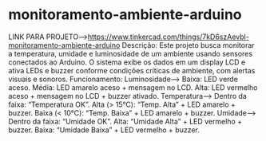 # monitoramento-ambiente-arduino
LINK PARA PROJETO-->https://www.tinkercad.com/things/7kD6szAevbl-monitoramento-ambiente-arduino
Descrição:
Este projeto busca monitorar a temperatura, umidade e luminosidade de um ambiente usando sensores conectados ao Arduino. O sistema exibe os dados em um display LCD e ativa LEDs e buzzer conforme condições críticas de ambiente, com alertas visuais e sonoros.
Funcionamento:
Luminosidade-->
Baixa: LED verde aceso.
Média: LED amarelo aceso + mensagem no LCD.
Alta: LED vermelho aceso + mensagem no LCD + buzzer ativado.
Temperatura-->
Dentro da faixa: “Temperatura OK”.
Alta (> 15°C): “Temp. Alta” + LED amarelo + buzzer.
Baixa (< 10°C): “Temp. Baixa” + LED amarelo + buzzer.
Umidade-->
Dentro da faixa: “Umidade OK”.
Alta: “Umidade Alta” + LED vermelho + buzzer.
Baixa: “Umidade Baixa” + LED vermelho + buzzer.
